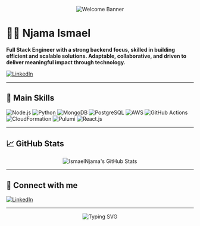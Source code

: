 <!-- Profile Banner (optional, replace with your own image if desired) -->
<p align="center">
  <img src="https://capsule-render.vercel.app/api?type=waving&color=0:36BCF7,100:2463EB&height=180&section=header&text=Hi%20There!%20I'm%20Njama%20Ismael%20👋&fontSize=32&fontAlignY=40" alt="Welcome Banner" />
</p>

# 👨‍💻 Njama Ismael

**Full Stack Engineer with a strong backend focus, skilled in building efficient and scalable solutions. Adaptable, collaborative, and driven to deliver meaningful impact through technology.**

[![LinkedIn](https://img.shields.io/badge/LinkedIn-blue?logo=linkedin)](https://www.linkedin.com/in/njama-ismael-1705b698/)

---

## 🚀 Main Skills

![Node.js](https://img.shields.io/badge/-Node.js-339933?logo=node.js&logoColor=white&style=flat)
![Python](https://img.shields.io/badge/-Python-3776AB?logo=python&logoColor=white&style=flat)
![MongoDB](https://img.shields.io/badge/-MongoDB-47A248?logo=mongodb&logoColor=white&style=flat)
![PostgreSQL](https://img.shields.io/badge/-PostgreSQL-336791?logo=postgresql&logoColor=white&style=flat)
![AWS](https://img.shields.io/badge/-AWS-232F3E?logo=amazon-aws&logoColor=white&style=flat)
![GitHub Actions](https://img.shields.io/badge/GitHub%20Actions-2088FF?logo=github-actions&logoColor=white&style=flat)
![CloudFormation](https://img.shields.io/badge/CloudFormation-FF4F8B?logo=aws-cloudformation&logoColor=white&style=flat)
![Pulumi](https://img.shields.io/badge/Pulumi-8A3391?logo=pulumi&logoColor=white&style=flat)
![React.js](https://img.shields.io/badge/-React.js-61DAFB?logo=react&logoColor=white&style=flat)

---

## 📈 GitHub Stats

<p align="center">
  <img src="https://github-readme-stats.vercel.app/api?username=IsmaelNjama&show_icons=true&theme=github_dark" alt="IsmaelNjama's GitHub Stats" />
</p>

---

## 🤝 Connect with me

[![LinkedIn](https://img.shields.io/badge/LinkedIn-blue?logo=linkedin)](https://www.linkedin.com/in/njama-ismael-1705b698/)

---

<p align="center">
  <img src="https://readme-typing-svg.herokuapp.com?font=Fira+Code&duration=2000&pause=1000&color=36BCF7&center=true&vCenter=true&width=435&lines=Welcome+to+my+GitHub+profile!;Let's+build+something+great+together!" alt="Typing SVG" />
</p>
